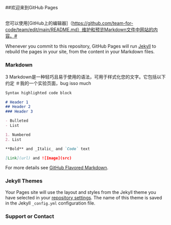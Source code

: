 ##欢迎来到GitHub Pages
##
您可以使用[GitHub上的编辑器]（https://github.com/team-for-code/team/edit/main/README.md）维护和预览Markdown文件中网站的内容。#

Whenever you commit to this repository, GitHub Pages will run [Jekyll](https://jekyllrb.com/) to rebuild the pages in your site, from the content in your Markdown files.

### Markdown
3
Markdown是一种轻巧且易于使用的语法，可用于样式化您的文字。它包括以下约定
＃我的一个实验页面，bug isso much

```markdown
Syntax highlighted code block

# Header 1
## Header 2
### Header 3

- Bulleted
- List

1. Numbered
2. List

**Bold** and _Italic_ and `Code` text

[Link](url) and ![Image](src)
```

For more details see [GitHub Flavored Markdown](https://guides.github.com/features/mastering-markdown/).

### Jekyll Themes

Your Pages site will use the layout and styles from the Jekyll theme you have selected in your [repository settings](https://github.com/team-for-code/team/settings). The name of this theme is saved in the Jekyll `_config.yml` configuration file.

### Support or Contact
